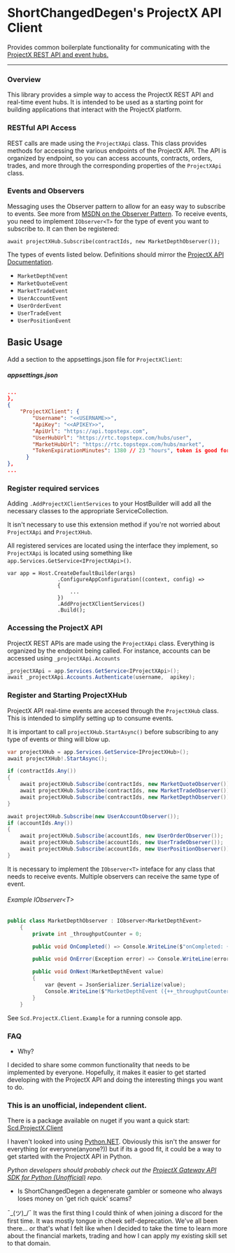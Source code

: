 # ShortChangedDegen's ProjectX API Client

Provides common boilerplate functionality for communicating with the [ProjectX REST API and event hubs.](https://gateway.docs.projectx.com/docs/intro)

---

### Overview

This library provides a simple way to access the ProjectX REST API and real-time event hubs. It is intended to be used as a starting point for building applications that interact with the ProjectX platform.

### RESTful API Access

REST calls are made using the `ProjectXApi` class. This class provides methods for accessing the various endpoints of the ProjectX API. The API is organized by endpoint, so you can access accounts, contracts, orders, trades, and more through the corresponding properties of the `ProjectXApi` class.

### Events and Observers
Messaging uses the Observer pattern to allow for an easy way to subscribe to events.  See more from [MSDN on the Observer Pattern](https://learn.microsoft.com/en-us/dotnet/standard/events/observer-design-pattern#when-to-apply-the-pattern). To receive events, you need to implement `IObserver<T>` for the type of event you want to subscribe to. It can then be registered:
```
await projectXHub.Subscribe(contractIds, new MarketDepthObserver());
```

The types of events listed below. Definitions should mirror the [ProjectX API Documentation](https://gateway.docs.projectx.com/docs/intro).
- `MarketDepthEvent`
- `MarketQuoteEvent`
- `MarketTradeEvent`
- `UserAccountEvent`
- `UserOrderEvent`
- `UserTradeEvent`
- `UserPositionEvent`

## Basic Usage
Add a section to the appsettings.json file for `ProjectXClient`:
##### appsettings.json
``` json
...
},
{
    "ProjectXClient": {
        "Username": "<<USERNAME>>",
        "ApiKey": "<<APIKEY>>",
        "ApiUrl": "https://api.topstepx.com",
        "UserHubUrl": "https://rtc.topstepx.com/hubs/user",
        "MarketHubUrl": "https://rtc.topstepx.com/hubs/market",
        "TokenExpirationMinutes": 1380 // 23 "hours", token is good for 24 hours.
      }
},
...
```

### Register required services

Adding `.AddProjectXClientServices` to your HostBuilder will add all the necessary classes to the appropriate ServiceCollection. 

It isn't necessary to use this extension method if you're not worried about `ProjectXApi` and `ProjectXHub`.

All registered services are located using the interface they implement, so `ProjectXApi` is located using something like `app.Services.GetService<IProjectXApi>()`.

```
var app = Host.CreateDefaultBuilder(args)
                .ConfigureAppConfiguration((context, config) =>
                {
                    ...
                })
                .AddProjectXClientServices()
                .Build();    
```

### Accessing the ProjectX API
ProjectX REST APIs are made using the `ProjectXApi` class. Everything is organized by the endpoint being called. For instance, accounts can be accessed using `_projectXApi.Accounts`

```csharp
_projectXApi = app.Services.GetService<IProjectXApi>();
await _projectXApi.Accounts.Authenticate(username,  apikey);

```

### Register and Starting ProjectXHub
ProjectX API real-time events are accesed through the `ProjectXHub` class. This is intended to simplify setting up to consume events. 

It is important to call `projectXHub.StartAsync()` before subscribing to any type of events or thing will blow up.
```csharp
var projectXHub = app.Services.GetService<IProjectXHub>();
await projectXHub!.StartAsync();

if (contractIds.Any())
{
    await projectXHub.Subscribe(contractIds, new MarketQuoteObserver());
    await projectXHub.Subscribe(contractIds, new MarketTradeObserver());
    await projectXHub.Subscribe(contractIds, new MarketDepthObserver());
}

await projectXHub.Subscribe(new UserAccountObserver());
if (accountIds.Any())
{
    await projectXHub.Subscribe(accountIds, new UserOrderObserver());
    await projectXHub.Subscribe(accountIds, new UserTradeObserver());
    await projectXHub.Subscribe(accountIds, new UserPositionObserver());
}
```
It is necessary to implement the `IObserver<T>` inteface for any class that needs to receive events. Multiple observers can 
receive the same type of event.

###### Example IObserver\<T>
```csharp
public class MarketDepthObserver : IObserver<MarketDepthEvent>
    {
        private int _throughputCounter = 0;

        public void OnCompleted() => Console.WriteLine($"onCompleted: {nameof(MarketDepthObserver)}");

        public void OnError(Exception error) => Console.WriteLine(error);

        public void OnNext(MarketDepthEvent value)
        {
            var @event = JsonSerializer.Serialize(value);
            Console.WriteLine($"MarketDepthEvent ({++_throughputCounter}):\n {@event}");
        }
    }
```

See `Scd.ProjectX.Client.Example` for a running console app.

### FAQ
- Why?

I decided to share some common functionality that needs to be implemented by everyone. Hopefully, it makes it
easier to get started developing with the ProjectX API and doing the interesting things you want to do.

### This is an unofficial, independent client.

There is a package available on nuget if you want a quick start: [Scd.ProjectX.Client](https://www.nuget.org/packages/Scd.ProjectX.Client/)

I haven't looked into using [Python.NET](https://pythonnet.github.io/). Obviously this isn't the answer 
for everything (or everyone(anyone?)) but if its a good fit, it could be a way to get started with the 
ProjectX API in Python.

*Python developers should probably check out the [ProjectX Gateway API SDK for Python (Unofficial)](https://github.com/ChristianJStarr/projectx-sdk-python) repo.*

- Is ShortChangedDegen a degenerate gambler or someone who always loses money on 'get rich quick' scams?

¯\_(ツ)_/¯ It was the first thing I could think of when joining a discord for the first time. 
It was mostly tongue in cheek self-deprecation. We've all been there... or that's what I felt like when 
I decided to take the time to learn more about the financial markets, trading and how I can apply my existing skill 
set to that domain.

